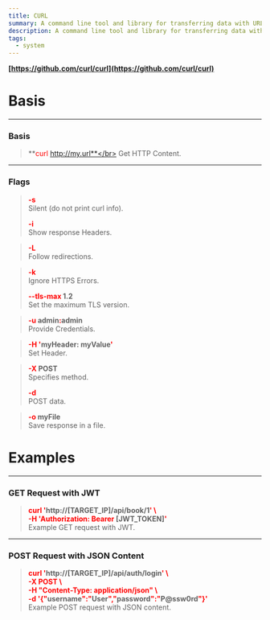 ```yaml
---
title: CURL
summary: A command line tool and library for transferring data with URL syntax.
description: A command line tool and library for transferring data with URL syntax.
tags:
  - system
---
```


**[https://github.com/curl/curl](https://github.com/curl/curl)**

# Basis

---

### Basis


 > 
 > **<font color=red>curl</font> http://my.url**</br>
 > Get HTTP Content.

---

### Flags


 > 
 > **<font color=red>-s</font>**</br>
 > Silent (do not print curl info).
 > 
 > **<font color=red>-i</font>**</br>
 > Show response Headers.

 > 
 > **<font color=red>-L</font>**</br>
 > Follow redirections.

 > 
 > **<font color=red>-k</font>**</br>
 > Ignore HTTPS Errors.
 > 
 > **<font color=red>--tls-max</font> 1.2**</br>
 > Set the maximum TLS version.

 > 
 > **<font color=red>-u</font> admin<font color=red>:</font>admin**</br>
 > Provide Credentials.

 > 
 > **<font color=red>-H '</font>myHeader: myValue<font color=red>'</font>**</br>
 > Set Header.

 > 
 > **<font color=red>-X</font> POST**</br>
 > Specifies method.
 > 
 > **<font color=red>-d</font>**</br>
 > POST data.

 > 
 > **<font color=red>-o</font> myFile**</br>
 > Save response in a file.

# Examples

---

### GET Request with JWT


 > 
 > **<font color=red>curl '</font>http://\[TARGET_IP\]/api/book/1<font color=red>'  \\</font>**</br>
 > **<font color=red>-H 'Authorization: Bearer</font> \[JWT_TOKEN\]<font color=red>'</font>**</br>
 > Example GET request with JWT.

---

### POST Request with JSON Content


 > 
 > **<font color=red>curl '</font>http://\[TARGET_IP\]/api/auth/login<font color=red>' \\</font>**</br>
 > **<font color=red>-X POST \\</font>**</br>
 > **<font color=red>-H "Content-Type: application/json" \\</font>**</br>
 > **<font color=red>-d '{"</font>username<font color=red>":"</font>User<font color=red>","</font>password<font color=red>":"</font>P@ssw0rd<font color=red>"}'</font>**</br>
 > Example POST request with JSON content.
